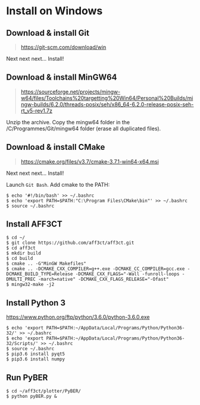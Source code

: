 # Install on Windows

## Download & install Git

> https://git-scm.com/download/win

Next next next... Install!

## Download & install MinGW64

> https://sourceforge.net/projects/mingw-w64/files/Toolchains%20targetting%20Win64/Personal%20Builds/mingw-builds/6.2.0/threads-posix/seh/x86_64-6.2.0-release-posix-seh-rt_v5-rev1.7z

Unzip the archive.
Copy the mingw64 folder in the /C/Programmes/Git/mingw64 folder (erase all duplicated files).

## Download & install CMake

> https://cmake.org/files/v3.7/cmake-3.7.1-win64-x64.msi

Next next next... Install!

Launch `Git Bash`.
Add cmake to the PATH:

	$ echo '#!/bin/bash' >> ~/.bashrc
	$ echo 'export PATH=$PATH:"C:\Program Files\CMake\bin"' >> ~/.bashrc
	$ source ~/.bashrc

## Install AFF3CT

	$ cd ~/
	$ git clone https://github.com/aff3ct/aff3ct.git
	$ cd aff3ct
	$ mkdir build
	$ cd build
	$ cmake .. -G"MinGW Makefiles"
	$ cmake .. -DCMAKE_CXX_COMPILER=g++.exe -DCMAKE_CC_COMPILER=gcc.exe -DCMAKE_BUILD_TYPE=Release -DCMAKE_CXX_FLAGS="-Wall -funroll-loops -DMULTI_PREC -march=native" -DCMAKE_CXX_FLAGS_RELEASE="-Ofast"
	$ mingw32-make -j2

## Install Python 3

https://www.python.org/ftp/python/3.6.0/python-3.6.0.exe
	
	$ echo 'export PATH=$PATH:~/AppData/Local/Programs/Python/Python36-32/' >> ~/.bashrc
	$ echo 'export PATH=$PATH:~/AppData/Local/Programs/Python/Python36-32/Scripts/' >> ~/.bashrc
	$ source ~/.bashrc
	$ pip3.6 install pyqt5
	$ pip3.6 install numpy

## Run PyBER

	$ cd ~/aff3ct/plotter/PyBER/
	$ python pyBER.py &
